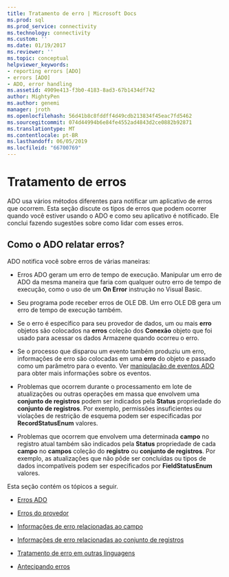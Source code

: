 ```yaml
---
title: Tratamento de erro | Microsoft Docs
ms.prod: sql
ms.prod_service: connectivity
ms.technology: connectivity
ms.custom: ''
ms.date: 01/19/2017
ms.reviewer: ''
ms.topic: conceptual
helpviewer_keywords:
- reporting errors [ADO]
- errors [ADO]
- ADO, error handling
ms.assetid: 4909e413-f3b0-4183-8ad3-67b1434df742
author: MightyPen
ms.author: genemi
manager: jroth
ms.openlocfilehash: 56d41b8c8fddff4d49cdb213834f45eac7fd5462
ms.sourcegitcommit: 074d44994b6e84fe4552ad4843d2ce0882b92871
ms.translationtype: MT
ms.contentlocale: pt-BR
ms.lasthandoff: 06/05/2019
ms.locfileid: "66700769"
---
```

# <a name="error-handling"></a>Tratamento de erros
ADO usa vários métodos diferentes para notificar um aplicativo de erros que ocorrem. Esta seção discute os tipos de erros que podem ocorrer quando você estiver usando o ADO e como seu aplicativo é notificado. Ele conclui fazendo sugestões sobre como lidar com esses erros.  
  
## <a name="how-does-ado-report-errors"></a>Como o ADO relatar erros?  
 ADO notifica você sobre erros de várias maneiras:  
  
-   Erros ADO geram um erro de tempo de execução. Manipular um erro de ADO da mesma maneira que faria com qualquer outro erro de tempo de execução, como o uso de um **On Error** instrução no Visual Basic.  
  
-   Seu programa pode receber erros de OLE DB. Um erro OLE DB gera um erro de tempo de execução também.  
  
-   Se o erro é específico para seu provedor de dados, um ou mais **erro** objetos são colocados na **erros** coleção dos **Conexão** objeto que foi usado para acessar os dados Armazene quando ocorreu o erro.  
  
-   Se o processo que disparou um evento também produziu um erro, informações de erro são colocadas em uma **erro** do objeto e passado como um parâmetro para o evento. Ver [manipulação de eventos ADO](../../../ado/guide/data/handling-ado-events.md) para obter mais informações sobre os eventos.  
  
-   Problemas que ocorrem durante o processamento em lote de atualizações ou outras operações em massa que envolvem uma **conjunto de registros** podem ser indicados pela **Status** propriedade do **conjunto de registros**. Por exemplo, permissões insuficientes ou violações de restrição de esquema podem ser especificadas por **RecordStatusEnum** valores.  
  
-   Problemas que ocorrem que envolvem uma determinada **campo** no registro atual também são indicados pela **Status** propriedade de cada **campo** no **campos**  coleção do **registro** ou **conjunto de registros**. Por exemplo, as atualizações que não pôde ser concluídas ou tipos de dados incompatíveis podem ser especificados por **FieldStatusEnum** valores.  
  
 Esta seção contém os tópicos a seguir.  
  
-   [Erros ADO](../../../ado/guide/data/ado-errors.md)  
  
-   [Erros do provedor](../../../ado/guide/data/provider-errors.md)  
  
-   [Informações de erro relacionadas ao campo](../../../ado/guide/data/field-related-error-information.md)  
  
-   [Informações de erro relacionadas ao conjunto de registros](../../../ado/guide/data/recordset-related-error-information.md)  
  
-   [Tratamento de erro em outras linguagens](../../../ado/guide/data/handling-errors-in-other-languages.md)  
  
-   [Antecipando erros](../../../ado/guide/data/anticipating-errors.md)
